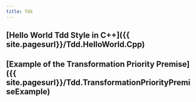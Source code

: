 ```yaml
---
title: Tdd
---
```

## [Hello World Tdd Style in C++]({{ site.pagesurl}}/Tdd.HelloWorld.Cpp)

## [Example of the Transformation Priority Premise]({{ site.pagesurl}}/Tdd.TransformationPriorityPremiseExample)
